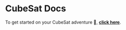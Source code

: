 # CubeSat Docs

To get started on your CubeSat adventure 🚀, **[click here](https://github.com/Brophy-CubeSat/Docs/wiki)**.
